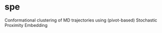 # spe
Conformational clustering of MD trajectories using (pivot-based) Stochastic Proximity Embedding
